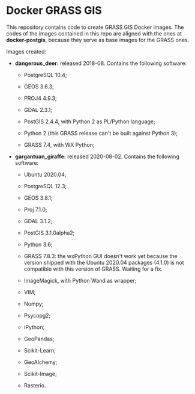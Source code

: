 # Docker GRASS GIS

This repository contains code to create GRASS GIS Docker images. The codes of the images contained in this repo are aligned with the ones at **docker-postgis**, because they serve as base images for the GRASS ones.

Images created:

- **dangerous_deer:** released 2018-08. Contains the following software:

	- PostgreSQL 10.4;

	- GEOS 3.6.3;

	- PROJ4 4.9.3;

	- GDAL 2.3.1;

	- PostGIS 2.4.4, with Python 2 as PL/Python language;

	- Python 2 (this GRASS release can't be built against Python 3);

	- GRASS 7.4, with WX Python;

- **gargantuan_giraffe:** released 2020-08-02. Contains the following software:

	- Ubuntu 2020.04;

	- PostgreSQL 12.3;

	- GEOS 3.8.1;

	- Proj 7.1.0;

	- GDAL 3.1.2;

	- PostGIS 3.1.0alpha2;

	- Python 3.6;

	- GRASS 7.8.3: the wxPython GUI doesn't work yet because the version shipped with the Ubuntu 2020.04 packages (4.1.0) is not compatible with this version of GRASS. Waiting for a fix.

	- ImageMagick, with Python Wand as wrapper;

	- VIM;

	- Numpy;

	- Psycopg2;

	- iPython;

	- GeoPandas;

	- Scikit-Learn;

	- GeoAlchemy;

	- Scikit-Image;

	- Rasterio.

